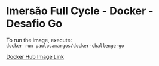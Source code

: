 # Imersão Full Cycle - Docker - Desafio Go
To run the image, execute:  
`docker run paulocamargos/docker-challenge-go`

[Docker Hub Image Link](https://hub.docker.com/r/paulocamargos/docker-challenge-go)
